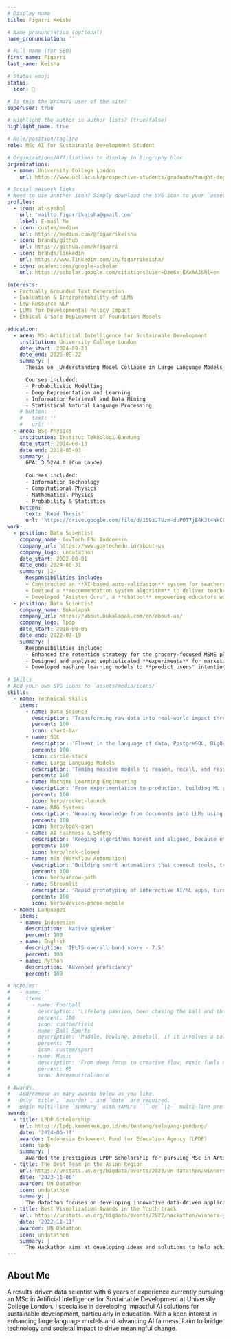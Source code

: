 ```yaml
---
# Display name
title: Figarri Keisha

# Name pronunciation (optional)
name_pronunciation: ''

# Full name (for SEO)
first_name: Figarri
last_name: Keisha

# Status emoji
status:
  icon: 🤖

# Is this the primary user of the site?
superuser: true

# Highlight the author in author lists? (true/false)
highlight_name: true

# Role/position/tagline
role: MSc AI for Sustainable Development Student

# Organizations/Affiliations to display in Biography blox
organizations:
  - name: University College London
    url: https://www.ucl.ac.uk/prospective-students/graduate/taught-degrees/artificial-intelligence-sustainable-development-msc

# Social network links
# Need to use another icon? Simply download the SVG icon to your `assets/media/icons/` folder.
profiles:
  - icon: at-symbol
    url: 'mailto:figarrikeisha@gmail.com'
    label: E-mail Me
  - icon: custom/medium
    url: https://medium.com/@figarrikeisha
  - icon: brands/github
    url: https://github.com/kfigarri
  - icon: brands/linkedin
    url: https://www.linkedin.com/in/figarrikeisha/
  - icon: academicons/google-scholar
    url: https://scholar.google.com/citations?user=Dze6xjEAAAAJ&hl=en

interests:
  - Factually Grounded Text Generation
  - Evaluation & Interpretability of LLMs
  - Low-Resource NLP
  - LLMs for Developmental Policy Impact
  - Ethical & Safe Deployment of Foundation Models

education:
  - area: MSc Artificial Intelligence for Sustainable Development
    institution: University College London
    date_start: 2024-09-23
    date_end: 2025-09-22
    summary: |
      Thesis on _Understanding Model Collapse in Large Language Models_, a degradation in factual accuracy that arises under recursive synthetic training. Supervised by [Prof Philip Treleaven](http://www0.cs.ucl.ac.uk/staff/p.treleaven/) and in collaboration with [Holistic AI](https://www.holisticai.com/about).

      Courses included:
      - Probabilistic Modelling
      - Deep Representation and Learning
      - Information Retrieval and Data Mining
      - Statistical Natural Language Processing
    # button:
    #   text: ''
    #   url: ''
  - area: BSc Physics
    institution: Institut Teknologi Bandung
    date_start: 2014-08-18
    date_end: 2018-05-03
    summary: |
      GPA: 3.52/4.0 (Cum Laude)
      
      Courses included:
      - Information Technology
      - Computational Physics
      - Mathematical Physics
      - Probability & Statistics
    button:
      text: 'Read Thesis'
      url: 'https://drive.google.com/file/d/159zJTUzm-duPOT7jE4K3t4NkCEVu1xM5/view?usp=drive_link'
work:
  - position: Data Scientist
    company_name: GovTech Edu Indonesia
    company_url: https://www.govtechedu.id/about-us
    company_logo: undatathon
    date_start: 2022-08-01
    date_end: 2024-08-31
    summary: |2-
      Responsibilities include:
      - Constructed an **AI-based auto-validation** system for teachers' competency assessment files, saving the government a substantial **280,000 GBP** in manual validation costs in 1 year running.
      - Devised a **recommendation system algorithm** to deliver teachers with meticulously curated high-quality content, yielding a significant 17% increase in the monthly count of teachers accessing educational materials.
      - Developed "Asisten Guru", a **chatbot** empowering educators with ideas and suggestions on educational topics, while providing the government with valuable insights from its first controlled AI-educator interaction.
  - position: Data Scientist
    company_name: Bukalapak
    company_url: https://about.bukalapak.com/en/about-us/
    company_logo: lpdp
    date_start: 2018-08-06
    date_end: 2022-07-19
    summary: |
      Responsibilities include:
      - Enhanced the retention strategy for the grocery-focused MSME platform (Mitra Bukalapak) by formulating a customer segmentation methodology grounded in **Recency, Frequency, and Monetary (RFM)** principles, culminating in a noteworthy 10% augmentation of the monthly retention rate.
      - Designed and analysed sophisticated **experiments** for marketing and promotional campaign strategies to enhance users' conversion.
      - Developed machine learning models to **predict users' intentions** in the search feature of marketplace app.

# Skills
# Add your own SVG icons to `assets/media/icons/`
skills:
  - name: Technical Skills
    items:
      - name: Data Science
        description: 'Transforming raw data into real-world impact through statistical insight, machine learning, and storytelling.'
        percent: 100
        icon: chart-bar
      - name: SQL
        description: 'Fluent in the language of data, PostgreSQL, BigQuery, and more, mastered for speed and clarity.'
        percent: 100
        icon: circle-stack
      - name: Large Language Models
        description: 'Taming massive models to reason, recall, and respond like a pro, without hallucinating.'
        percent: 100
      - name: Machine Learning Engineering
        description: 'From experimentation to production, building ML pipelines that scale and survive.'
        percent: 100
        icon: hero/rocket-launch
      - name: RAG Systems
        description: 'Weaving knowledge from documents into LLMs using Retrieval-Augmented Generation.'
        percent: 100
        icon: hero/book-open
      - name: AI Fairness & Safety
        description: 'Keeping algorithms honest and aligned, because ethics is not optional.'
        percent: 100
        icon: hero/lock-closed
      - name: n8n (Workflow Automation)
        description: 'Building smart automations that connect tools, trigger actions, and save hours, no code, just flow.'
        percent: 100
        icon: hero/arrow-path
      - name: Streamlit
        description: 'Rapid prototyping of interactive AI/ML apps, turning notebooks into polished tools in minutes.'
        percent: 100
        icon: hero/device-phone-mobile
  - name: Languages
    items:
    - name: Indonesian
      description: 'Native speaker'
      percent: 100
    - name: English
      description: 'IELTS overall band score - 7.5'
      percent: 100
    - name: Python
      description: 'Advanced proficiency'
      percent: 100

# hobbies:
#   - name: ''
#     items:
#       - name: Football
#         description: 'Lifelong passion, been chasing the ball and the thrill of the game since childhood.'
#         percent: 100
#         icon: custom/field
#       - name: Ball Sports
#         description: 'Paddle, bowling, baseball, if it involves a ball, count me in and game on.'
#         percent: 75
#         icon: custom/sport
#       - name: Music
#         description: 'From deep focus to creative flow, music fuels my day, whether I’m working or winding down.'
#         percent: 65
#         icon: hero/musical-note

# Awards.
#   Add/remove as many awards below as you like.
#   Only `title`, `awarder`, and `date` are required.
#   Begin multi-line `summary` with YAML's `|` or `|2-` multi-line prefix and indent 2 spaces below.
awards:
  - title: LPDP Scholarship
    url: https://lpdp.kemenkeu.go.id/en/tentang/selayang-pandang/
    date: '2024-06-11'
    awarder: Indonesia Endowment Fund for Education Agency (LPDP)
    icon: lpdp
    summary: |
      Awarded the prestigious LPDP Scholarship for pursuing MSc in Artificial Intelligence for Sustainable Development at University College London
  - title: The Best Team in the Asian Region
    url: https://unstats.un.org/bigdata/events/2023/un-datathon/winners.cshtml
    date: '2023-11-06'
    awarder: UN Datathon
    icon: undatathon
    summary: |
      The datathon focuses on developing innovative data-driven applications, tools or statistical models combining geospatial data with other data sources to help advance the implementation of the Sustainable Development Goals. Our team, 4SKA1, received the best team in the Asian region during the 2023 United Nations Datathon.
  - title: Best Visualization Awards in the Youth track
    url: https://unstats.un.org/bigdata/events/2022/hackathon/winners-y.cshtml
    date: '2022-11-11'
    awarder: UN Datathon
    icon: undatathon
    summary: |
      The Hackathon aims at developing ideas and solutions to help achieve the Sustainable Development Goals and assist in resolving Global challenges. Our team, 4SKA1, received the award for having the best Visualization in the Youth track of the 2022 UN Big Data Hackathon.
---
```


## About Me

A results-driven data scientist with 6 years of experience currently pursuing an MSc in Artificial Intelligence for Sustainable Development at University College London. I specialise in developing impactful AI solutions for sustainable development, particularly in education. With a keen interest in enhancing large language models and advancing AI fairness, I aim to bridge technology and societal impact to drive meaningful change.
